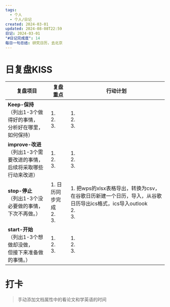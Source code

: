 ```yaml
---
tags:
  - 个人
  - 个人/日记
created: 2024-03-01
updated: 2024-08-08T22:59
日记: 2024-03-01
"#日记完成度": 14
每日一句总结: 研究日历，去北京
---
```



# 日复盘KISS
| **复盘项目**                                             | **复盘重点**                | **行动计划**                                                                       |
| ---------------------------------------------------- | ----------------------- | ------------------------------------------------------------------------------ |
| **Keep-保持**<br>（列出1-3个做得好的事情，<br>   分析好在哪里，如何保持）     | 1.  <br>2. <br>3.       | 1.  <br>2. <br>3.                                                              |
| **improve-改进**<br>（列出1-3个需要改进的事情，<br>  后续将采取哪些行动来改进） | 1.  <br>2. <br>3.       | 1.  <br>2. <br>3.                                                              |
| **stop-停止**<br>（列出1-3个没必要做的事情，<br>下次不再做。）            | 1.  日历同步完成<br>2. <br>3. | 1.  把wps的xlsx表格导出，转换为csv，在谷歌日历新建一个日历，导入，从谷歌日历导出ics格式，ics导入outlook<br>2. <br>3. |
| **start-开始**<br>（列出1-3个想做却没做，<br>但接下来准备做的事情。）        | 1.  <br>2. <br>3.       | 1.  <br>2. <br>3.                                                              |


# 打卡
> 手动添加文档属性中的看论文和学英语的时间


